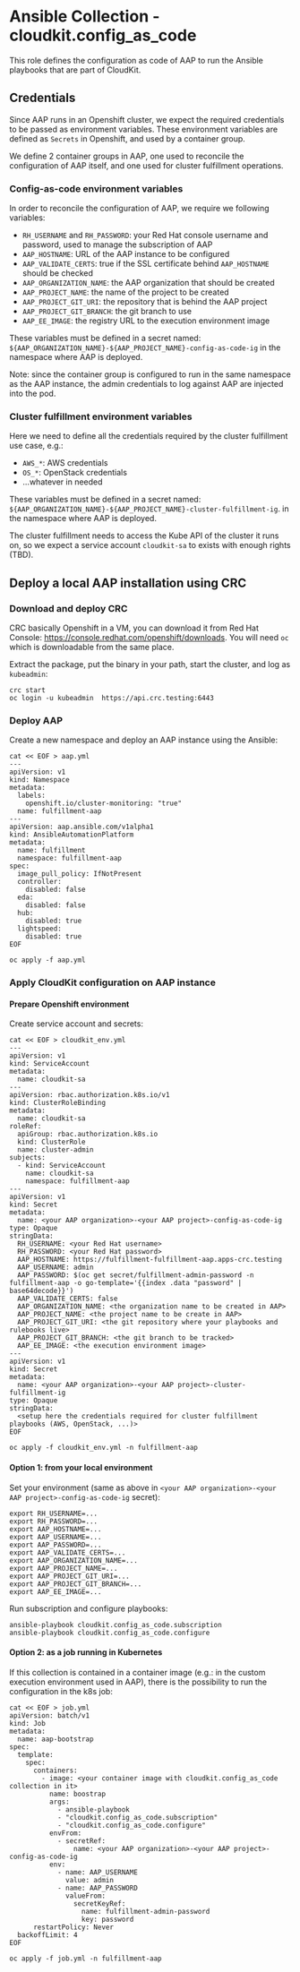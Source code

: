 # Ansible Collection - cloudkit.config_as_code

This role defines the configuration as code of AAP to run the Ansible playbooks
that are part of CloudKit.

## Credentials

Since AAP runs in an Openshift cluster, we expect the required credentials to
be passed as environment variables. These environment variables are defined as
`Secrets` in Openshift, and used by a container group.

We define 2 container groups in AAP, one used to reconcile the configuration of
AAP itself, and one used for cluster fulfillment operations.

### Config-as-code environment variables

In order to reconcile the configuration of AAP, we require we following
variables:

- `RH_USERNAME` and `RH_PASSWORD`: your Red Hat console username and password,
  used to manage the subscription of AAP
- `AAP_HOSTNAME`: URL of the AAP instance to be configured
- `AAP_VALIDATE_CERTS`: true if the SSL certificate behind `AAP_HOSTNAME`
  should be checked
- `AAP_ORGANIZATION_NAME`: the AAP organization that should be created
- `AAP_PROJECT_NAME`: the name of the project to be created
- `AAP_PROJECT_GIT_URI`: the repository that is behind the AAP project
- `AAP_PROJECT_GIT_BRANCH`: the git branch to use
- `AAP_EE_IMAGE`: the registry URL to the execution environment image

These variables must be defined in a secret named:
`${AAP_ORGANIZATION_NAME}-${AAP_PROJECT_NAME}-config-as-code-ig` in the
namespace where AAP is deployed.

Note: since the container group is configured to run in the same namespace as
the AAP instance, the admin credentials to log against AAP are injected into
the pod.

### Cluster fulfillment environment variables

Here we need to define all the credentials required by the cluster fulfillment
use case, e.g.:

- `AWS_*`: AWS credentials
- `OS_*`: OpenStack credentials
- ...whatever in needed

These variables must be defined in a secret named:
`${AAP_ORGANIZATION_NAME}-${AAP_PROJECT_NAME}-cluster-fulfillment-ig`. in the
namespace where AAP is deployed.

The cluster fulfillment needs to access the Kube API of the cluster it runs on,
so we expect a service account `cloudkit-sa` to exists with enough rights (TBD).

## Deploy a local AAP installation using CRC

### Download and deploy CRC

CRC basically Openshift in a VM, you can download it from Red Hat Console:
https://console.redhat.com/openshift/downloads. You will need `oc` which is
downloadable from the same place.

Extract the package, put the binary in your path, start the cluster, and log as
`kubeadmin`:

```
crc start
oc login -u kubeadmin  https://api.crc.testing:6443
```

### Deploy AAP

Create a new namespace and deploy an AAP instance using the Ansible:

```
cat << EOF > aap.yml
---
apiVersion: v1
kind: Namespace
metadata:
  labels:
    openshift.io/cluster-monitoring: "true"
  name: fulfillment-aap
---
apiVersion: aap.ansible.com/v1alpha1
kind: AnsibleAutomationPlatform
metadata:
  name: fulfillment
  namespace: fulfillment-aap
spec:
  image_pull_policy: IfNotPresent
  controller:
    disabled: false
  eda:
    disabled: false
  hub:
    disabled: true
  lightspeed:
    disabled: true
EOF

oc apply -f aap.yml
```

### Apply CloudKit configuration on AAP instance

#### Prepare Openshift environment

Create service account and secrets:

```
cat << EOF > cloudkit_env.yml
---
apiVersion: v1
kind: ServiceAccount
metadata:
  name: cloudkit-sa
---
apiVersion: rbac.authorization.k8s.io/v1
kind: ClusterRoleBinding
metadata:
  name: cloudkit-sa
roleRef:
  apiGroup: rbac.authorization.k8s.io
  kind: ClusterRole
  name: cluster-admin
subjects:
  - kind: ServiceAccount
    name: cloudkit-sa
    namespace: fulfillment-aap
---
apiVersion: v1
kind: Secret
metadata:
  name: <your AAP organization>-<your AAP project>-config-as-code-ig
type: Opaque
stringData:
  RH_USERNAME: <your Red Hat username>
  RH_PASSWORD: <your Red Hat password>
  AAP_HOSTNAME: https://fulfillment-fulfillment-aap.apps-crc.testing
  AAP_USERNAME: admin
  AAP_PASSWORD: $(oc get secret/fulfillment-admin-password -n fulfillment-aap -o go-template='{{index .data "password" | base64decode}}')
  AAP_VALIDATE_CERTS: false
  AAP_ORGANIZATION_NAME: <the organization name to be created in AAP>
  AAP_PROJECT_NAME: <the project name to be create in AAP>
  AAP_PROJECT_GIT_URI: <the git repository where your playbooks and rulebooks live>
  AAP_PROJECT_GIT_BRANCH: <the git branch to be tracked>
  AAP_EE_IMAGE: <the execution environment image>
---
apiVersion: v1
kind: Secret
metadata:
  name: <your AAP organization>-<your AAP project>-cluster-fulfillment-ig
type: Opaque
stringData:
  <setup here the credentials required for cluster fulfillment playbooks (AWS, OpenStack, ...)>
EOF

oc apply -f cloudkit_env.yml -n fulfillment-aap
```

#### Option 1: from your local environment

Set your environment (same as above in `<your AAP organization>-<your AAP
project>-config-as-code-ig` secret):

```
export RH_USERNAME=...
export RH_PASSWORD=...
export AAP_HOSTNAME=...
export AAP_USERNAME=...
export AAP_PASSWORD=...
export AAP_VALIDATE_CERTS=...
export AAP_ORGANIZATION_NAME=...
export AAP_PROJECT_NAME=...
export AAP_PROJECT_GIT_URI=...
export AAP_PROJECT_GIT_BRANCH=...
export AAP_EE_IMAGE=...
```

Run subscription and configure playbooks:
```
ansible-playbook cloudkit.config_as_code.subscription
ansible-playbook cloudkit.config_as_code.configure
```

#### Option 2: as a job running in Kubernetes

If this collection is contained in a container image (e.g.: in the custom
execution environment used in AAP), there is the possibility to run the
configuration in the k8s job:

```
cat << EOF > job.yml
apiVersion: batch/v1
kind: Job
metadata:
  name: aap-bootstrap
spec:
  template:
    spec:
      containers:
        - image: <your container image with cloudkit.config_as_code collection in it>
          name: boostrap
          args:
            - ansible-playbook
            - "cloudkit.config_as_code.subscription"
            - "cloudkit.config_as_code.configure"
          envFrom:
            - secretRef:
                name: <your AAP organization>-<your AAP project>-config-as-code-ig
          env:
            - name: AAP_USERNAME
              value: admin
            - name: AAP_PASSWORD
              valueFrom:
                secretKeyRef:
                  name: fulfillment-admin-password
                  key: password
      restartPolicy: Never
  backoffLimit: 4
EOF

oc apply -f job.yml -n fulfillment-aap
```
